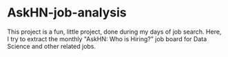 # AskHN-job-analysis
This project is a fun, little project, done during my days of job search. Here, I try to extract the monthly "AskHN: Who is Hiring?" job board for Data Science and other related jobs.
